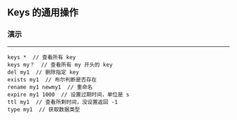 ## Keys 的通用操作



### 演示

---

```
keys *  // 查看所有 key
keys my？  // 查看所有 my 开头的 key
del my1  // 删除指定 key
exists my1  // 布尔判断是否存在
rename my1 newmy1  // 重命名
expire my1 1000  // 设置过期时间，单位是 s
ttl my1  // 查看所剩时间，没设置返回 -1
type my1  // 获取数据类型
```

